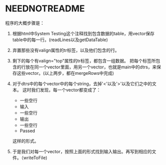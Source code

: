 NEEDNOTREADME
==============================
程序的大概步骤是：

1. 根据html中System Testing这个注释找到包含数据的table，用vector保存table中的每一行。(readLines以及getDataTable)
2. 弃置那些没有valign属性的tr标签，以及他们包含的行。
3. 剩下的每个有valign="top"属性的tr标签，都包含一组数据。 把每个标签所包含的行放在同一个vector里面，用另一个vector，也就是main中的dtrs，来保存这些vector。(以上两步，都在mergeRows中完成)
4. 对于dtrs中的每个vector中的每个string，去掉'&lt;'以及'&gt;'以及它们之中的文本。 这时我们发现，每一个vector都变成了：

    * 一些空行
    * 输入
    * 一些空行
    * 输出
    * 一些空行
    * Passed

    这样的形式。
5. 于是我们对每一个vector，按照上面的形式找到输入输出。再写到相应的文件。（writeToFile)
